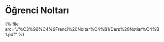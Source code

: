 # Öğrenci Noltarı

<!--Index-->

{% file src="./%C3%96%C4%9Frenci%20Noltar%C4%B1/Ders%20Notlar%C4%B1.pdf" %}

<!--Index-->
